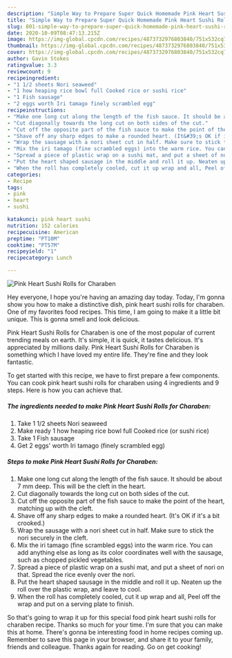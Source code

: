 ```yaml
---
description: "Simple Way to Prepare Super Quick Homemade Pink Heart Sushi Rolls for Charaben"
title: "Simple Way to Prepare Super Quick Homemade Pink Heart Sushi Rolls for Charaben"
slug: 801-simple-way-to-prepare-super-quick-homemade-pink-heart-sushi-rolls-for-charaben
date: 2020-10-09T08:47:13.215Z
image: https://img-global.cpcdn.com/recipes/4873732976803840/751x532cq70/pink-heart-sushi-rolls-for-charaben-recipe-main-photo.jpg
thumbnail: https://img-global.cpcdn.com/recipes/4873732976803840/751x532cq70/pink-heart-sushi-rolls-for-charaben-recipe-main-photo.jpg
cover: https://img-global.cpcdn.com/recipes/4873732976803840/751x532cq70/pink-heart-sushi-rolls-for-charaben-recipe-main-photo.jpg
author: Gavin Stokes
ratingvalue: 3.3
reviewcount: 9
recipeingredient:
- "1 1/2 sheets Nori seaweed"
- "1 how heaping rice bowl full Cooked rice or sushi rice"
- "1 Fish sausage"
- "2 eggs worth Iri tamago finely scrambled egg"
recipeinstructions:
- "Make one long cut along the length of the fish sauce. It should be about 7 mm deep. This will be the cleft in the heart."
- "Cut diagonally towards the long cut on both sides of the cut."
- "Cut off the opposite part of the fish sauce to make the point of the heart, matching up with the cleft."
- "Shave off any sharp edges to make a rounded heart. (It&#39;s OK if it&#39;s a bit crooked.)"
- "Wrap the sausage with a nori sheet cut in half. Make sure to stick the nori securely in the cleft."
- "Mix the iri tamago (fine scrambled eggs) into the warm rice. You can add anything else as long as its color coordinates well with the sausage, such as chopped pickled vegetables."
- "Spread a piece of plastic wrap on a sushi mat, and put a sheet of nori on that. Spread the rice evenly over the nori."
- "Put the heart shaped sausage in the middle and roll it up. Neaten up the roll over the plastic wrap, and leave to cool."
- "When the roll has completely cooled, cut it up wrap and all, Peel off the wrap and put on a serving plate to finish."
categories:
- Recipe
tags:
- pink
- heart
- sushi

katakunci: pink heart sushi 
nutrition: 152 calories
recipecuisine: American
preptime: "PT10M"
cooktime: "PT57M"
recipeyield: "1"
recipecategory: Lunch

---
```



![Pink Heart Sushi Rolls for Charaben](https://img-global.cpcdn.com/recipes/4873732976803840/751x532cq70/pink-heart-sushi-rolls-for-charaben-recipe-main-photo.jpg)

Hey everyone, I hope you're having an amazing day today. Today, I'm gonna show you how to make a distinctive dish, pink heart sushi rolls for charaben. One of my favorites food recipes. This time, I am going to make it a little bit unique. This is gonna smell and look delicious.



Pink Heart Sushi Rolls for Charaben is one of the most popular of current trending meals on earth. It's simple, it is quick, it tastes delicious. It's appreciated by millions daily. Pink Heart Sushi Rolls for Charaben is something which I have loved my entire life. They're fine and they look fantastic.


To get started with this recipe, we have to first prepare a few components. You can cook pink heart sushi rolls for charaben using 4 ingredients and 9 steps. Here is how you can achieve that.

<!--inarticleads1-->

##### The ingredients needed to make Pink Heart Sushi Rolls for Charaben:

1. Take 1 1/2 sheets Nori seaweed
1. Make ready 1 how heaping rice bowl full Cooked rice (or sushi rice)
1. Take 1 Fish sausage
1. Get 2 eggs&#39; worth Iri tamago (finely scrambled egg)




<!--inarticleads2-->

##### Steps to make Pink Heart Sushi Rolls for Charaben:

1. Make one long cut along the length of the fish sauce. It should be about 7 mm deep. This will be the cleft in the heart.
1. Cut diagonally towards the long cut on both sides of the cut.
1. Cut off the opposite part of the fish sauce to make the point of the heart, matching up with the cleft.
1. Shave off any sharp edges to make a rounded heart. (It&#39;s OK if it&#39;s a bit crooked.)
1. Wrap the sausage with a nori sheet cut in half. Make sure to stick the nori securely in the cleft.
1. Mix the iri tamago (fine scrambled eggs) into the warm rice. You can add anything else as long as its color coordinates well with the sausage, such as chopped pickled vegetables.
1. Spread a piece of plastic wrap on a sushi mat, and put a sheet of nori on that. Spread the rice evenly over the nori.
1. Put the heart shaped sausage in the middle and roll it up. Neaten up the roll over the plastic wrap, and leave to cool.
1. When the roll has completely cooled, cut it up wrap and all, Peel off the wrap and put on a serving plate to finish.




So that's going to wrap it up for this special food pink heart sushi rolls for charaben recipe. Thanks so much for your time. I'm sure that you can make this at home. There's gonna be interesting food in home recipes coming up. Remember to save this page in your browser, and share it to your family, friends and colleague. Thanks again for reading. Go on get cooking!
